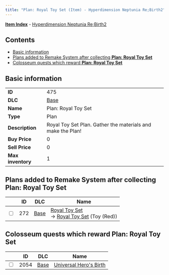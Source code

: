 ```yaml
---
title: "Plan: Royal Toy Set (Item) - Hyperdimension Neptunia Re;Birth2"
---
```


[**Item Index**](/neptunia/rb2/item/index.html) - [Hyperdimension Neptunia Re;Birth2](/neptunia/rb2)

## Contents

- [Basic information](#basic-information)
- [Plans added to Remake System after collecting **Plan: Royal Toy Set**](#plans-added-to-remake-system-after-collecting-plan-royal-toy-set)
- [Colosseum quests which reward **Plan: Royal Toy Set**](#colosseum-quests-which-reward-plan-royal-toy-set)

## Basic information

|   |   |
| -- | -- |
| **ID** | 475 |
| **DLC** | [Base](/neptunia/rb2/dlc/0-base.html) |
| **Name** | Plan: Royal Toy Set |
| **Type** | Plan |
| **Description** | Royal Toy Set Plan. Gather the materials and make the Plan! |
| **Buy Price** | 0 |
| **Sell Price** | 0 |
| **Max inventory** | 1 |

## Plans added to Remake System after collecting **Plan: Royal Toy Set**

|    | ID | DLC | Name |
| -- | -- | --- | ---- |
| <input type="checkbox" id="rb2-remake-0-272" class="trackbox" /> | 272 | [Base](/neptunia/rb2/dlc/0-base.html) | [Royal Toy Set](/neptunia/rb2/remake/0-272-royal-toy-set.html)<br />→ [Royal Toy Set](/neptunia/rb2/item/0-1270-royal-toy-set.html) (Toy (Red)) |

## Colosseum quests which reward **Plan: Royal Toy Set**

|    | ID | DLC | Name |
| -- | -- | --- | ---- |
| <input type="checkbox" id="rb2-colosseum-0-2054" class="trackbox" /> | 2054 | [Base](/neptunia/rb2/dlc/0-base.html) | [Universal Hero's Birth](/neptunia/rb2/colosseum/0-2054-universal-heros-birth.html) |